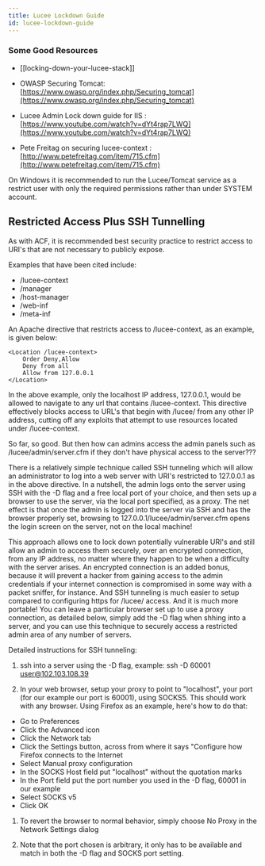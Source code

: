 ```yaml
---
title: Lucee Lockdown Guide
id: lucee-lockdown-guide
---
```


### Some Good Resources ###

* [[locking-down-your-lucee-stack]]

* OWASP Securing Tomcat: [https://www.owasp.org/index.php/Securing_tomcat](https://www.owasp.org/index.php/Securing_tomcat)

* Lucee Admin Lock down guide for IIS : [https://www.youtube.com/watch?v=dYt4rap7LWQ](https://www.youtube.com/watch?v=dYt4rap7LWQ)

* Pete Freitag on securing lucee-context : [http://www.petefreitag.com/item/715.cfm](http://www.petefreitag.com/item/715.cfm)

On Windows it is recommended to run the Lucee/Tomcat service as a restrict user with only the required permissions rather than under SYSTEM account.

## Restricted Access Plus SSH Tunnelling ##


As with ACF, it is recommended best security practice to restrict access to URI's that are not necessary to publicly expose.

Examples that have been cited include:


* /lucee-context
* /manager
* /host-manager
* /web-inf
* /meta-inf

An Apache directive that restricts access to /lucee-context, as an example, is given below:

```lucee
<Location /lucee-context>
    Order Deny,Allow
    Deny from all
    Allow from 127.0.0.1
</Location>
```

In the above example, only the localhost IP address, 127.0.0.1, would be allowed to navigate to any url that contains /lucee-context. This directive effectively blocks access to URL's that begin with /lucee/ from any other IP address, cutting off any exploits that attempt to use resources located under /lucee-context.

So far, so good. But then how can admins access the admin panels such as /lucee/admin/server.cfm if they don't have physical access to the server???

There is a relatively simple technique called SSH tunneling which will allow an administrator to log into a web server with URI's restricted to 127.0.0.1 as in the above directive. In a nutshell, the admin logs onto the server using SSH with the -D flag and a free local port of your choice, and then sets up a browser to use the server, via the local port specified, as a proxy. The net effect is that once the admin is logged into the server via SSH and has the browser properly set, browsing to 127.0.0.1/lucee/admin/server.cfm opens the login screen on the server, not on the local machine!

This approach allows one to lock down potentially vulnerable URI's and still allow an admin to access them securely, over an encrypted connection, from any IP address, no matter where they happen to be when a difficulty with the server arises. An encrypted connection is an added bonus, because it will prevent a hacker from gaining access to the admin credentials if your internet connection is compromised in some way with a packet sniffer, for instance. And SSH tunneling is much easier to setup compared to configuring https for /lucee/ access. And it is much more portable! You can leave a particular browser set up to use a proxy connection, as detailed below, simply add the -D flag when shhing into a server, and you can use this technique to securely access a restricted admin area of any number of servers.

Detailed instructions for SSH tunneling:

1. ssh into a server using the -D flag, example: ssh -D 60001 user@102.103.108.39

2. In your web browser, setup your proxy to point to "localhost", your port (for our example our port is 60001), using SOCKS5. This should work with any browser. Using Firefox as an example, here's how to do that:


* Go to Preferences
* Click the Advanced icon
* Click the Network tab
* Click the Settings button, across from where it says "Configure how Firefox connects to the Internet
* Select Manual proxy configuration
* In the SOCKS Host field put "localhost" without the quotation marks
* In the Port field put the port number you used in the -D flag, 60001 in our example
* Select SOCKS v5
* Click OK

1. To revert the browser to normal behavior, simply choose No Proxy in the Network Settings dialog

1. Note that the port chosen is arbitrary, it only has to be available and match in both the -D flag and SOCKS port setting.

